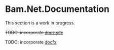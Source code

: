 # Bam.Net.Documentation

This section is a work in progress.

~~TODO: incorporate [docz.site](https://www.docz.site/docs/getting-started)~~

TODO: incorporate [docfx](https://dotnet.github.io/docfx/)